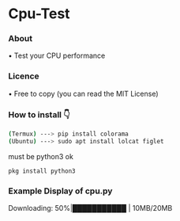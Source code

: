 # Cpu-Test
### About
• Test your CPU performance
### Licence
• Free to copy (you can read the MIT License)
### How to install 👇
```bash
(Termux) ---> pip install colorama
(Ubuntu) ---> sudo apt install lolcat figlet
```
must be python3 ok

```baah
pkg install python3
```
### Example Display of cpu.py
Downloading: 50%|███████████         | 10MB/20MB
